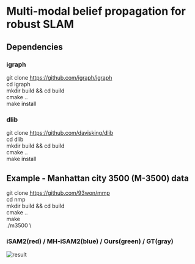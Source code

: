 # Multi-modal belief propagation for robust SLAM



## Dependencies
### igraph
git clone https://github.com/igraph/igraph \
cd igraph \
mkdir build && cd build \
cmake .. \
make install

### dlib
git clone https://github.com/davisking/dlib \
cd dlib \
mkdir build && cd build \
cmake .. \
make install

## Example - Manhattan city 3500 (M-3500) data

git clone https://github.com/93won/mmp \
cd nmp \
mkdir build && cd build \
cmake .. \
make\
./m3500 \

### iSAM2(red) / MH-iSAM2(blue) / Ours(green) / GT(gray)
![result](https://user-images.githubusercontent.com/38591115/135188587-edba7d30-c0b8-4f1d-bc77-d9005781f1bf.jpg)
